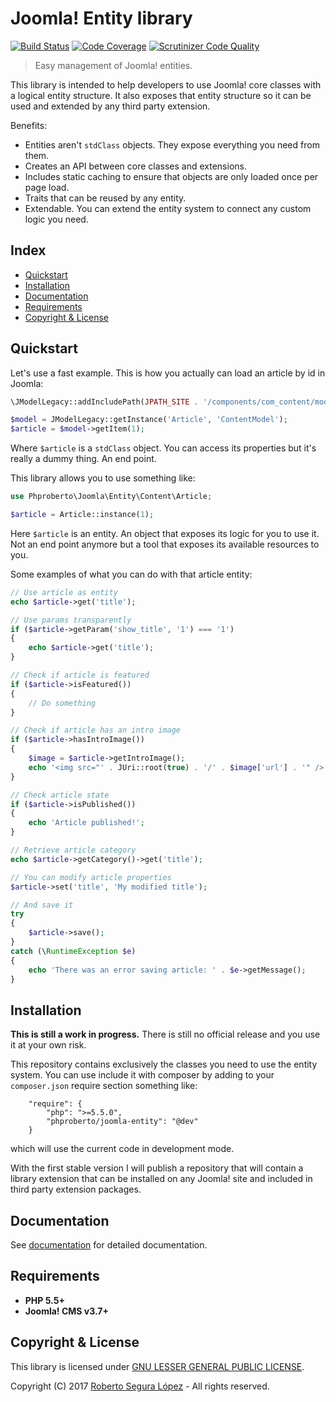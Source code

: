 # Joomla! Entity library

[![Build Status](https://travis-ci.org/phproberto/joomla-entity.svg?branch=master)](https://travis-ci.org/phproberto/joomla-entity)
[![Code Coverage](https://scrutinizer-ci.com/g/phproberto/joomla-entity/badges/coverage.png?b=master)](https://scrutinizer-ci.com/g/phproberto/joomla-entity/?branch=master)
[![Scrutinizer Code Quality](https://scrutinizer-ci.com/g/phproberto/joomla-entity/badges/quality-score.png?b=master)](https://scrutinizer-ci.com/g/phproberto/joomla-entity/?branch=master)

> Easy management of Joomla! entities.

This library is intended to help developers to use Joomla! core classes with a logical entity structure. It also exposes that entity structure so it can be used and extended by any third party extension.  

Benefits:
* Entities aren't `stdClass` objects. They expose everything you need from them.
* Creates an API between core classes and extensions. 
* Includes static caching to ensure that objects are only loaded once per page load.
* Traits that can be reused by any entity.
* Extendable. You can extend the entity system to connect any custom logic you need.

## Index <a id="index"></a>

* [Quickstart](#quickstart)
* [Installation](#installation)
* [Documentation](#documentation)
* [Requirements](#requirements)
* [Copyright & License](#license)

## Quickstart <a id="quickstart"></a>

Let's use a fast example. This is how you actually can load an article by id in Joomla:

```php
\JModelLegacy::addIncludePath(JPATH_SITE . '/components/com_content/models', 'ContentModel');

$model = JModelLegacy::getInstance('Article', 'ContentModel');
$article = $model->getItem(1);
```

Where `$article` is a `stdClass` object. You can access its properties but it's really a dummy thing. An end point.

This library allows you to use something like:

```php
use Phproberto\Joomla\Entity\Content\Article;

$article = Article::instance(1);
```

Here `$article` is an entity. An object that exposes its logic for you to use it. Not an end point anymore but a tool that exposes its available resources to you.

Some examples of what you can do with that article entity:

```php
// Use article as entity
echo $article->get('title');

// Use params transparently
if ($article->getParam('show_title', '1') === '1')
{
	echo $article->get('title');
}

// Check if article is featured
if ($article->isFeatured())
{
	// Do something
}

// Check if article has an intro image
if ($article->hasIntroImage())
{
	$image = $article->getIntroImage();
	echo '<img src="' . JUri::root(true) . '/' . $image['url'] . '" />';
}

// Check article state
if ($article->isPublished())
{
	echo 'Article published!';
}

// Retrieve article category
echo $article->getCategory()->get('title');

// You can modify article properties
$article->set('title', 'My modified title');

// And save it
try	
{
	$article->save();
}
catch (\RuntimeException $e)
{
	echo 'There was an error saving article: ' . $e->getMessage();
}
```

## Installation <a id="installation"></a>

**This is still a work in progress.** There is still no official release and you use it at your own risk. 

This repository contains exclusively the classes you need to use the entity system. You can use include it with composer by adding to your `composer.json` require section something like:

```
	"require": {
		"php": ">=5.5.0",
		"phproberto/joomla-entity": "@dev"
	}
```

which will use the current code in development mode.

With the first stable version I will publish a repository that will contain a library extension that can be installed on any Joomla! site and included in third party extension packages.

## Documentation <a id="documentation"></a>

See [documentation](./docs/README.md) for detailed documentation.

## Requirements <a id="requirements"></a>

* **PHP 5.5+** 
* **Joomla! CMS v3.7+**

## Copyright & License <a id="license"></a>

This library is licensed under [GNU LESSER GENERAL PUBLIC LICENSE](./LICENSE).  

Copyright (C) 2017 [Roberto Segura López](http://phproberto.com) - All rights reserved.  
